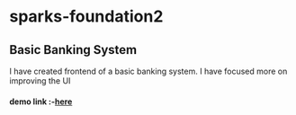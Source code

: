 # sparks-foundation2
## Basic Banking System
I have created frontend of a basic banking system.
I have focused more on improving the UI

#### demo link :-[here](https://ecstatic-sammet-901abd.netlify.app/)
